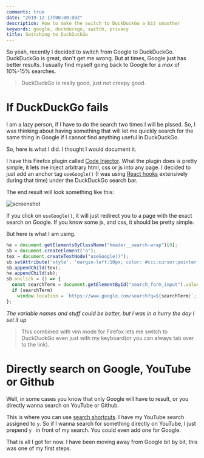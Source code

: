 ```yaml
---
comments: true
date: "2019-12-17T00:00:00Z"
description: How to make the switch to DuckDuckGo a bit smoother
keywords: google, duckduckgo, switch, privacy
title: Switching to DuckDuckGo
---
```


So yeah, recently I decided to switch from Google to DuckDuckGo.
DuckDuckGo is great, don't get me wrong. But at times, Google just has better results.
I usually find myself going back to Google for a *max* of 10%-15% searches.

> DuckDuckGo is really good, just not creepy good.

# If DuckDuckGo fails

I am a lazy person, if I have to do the search two times I will be pissed.
So, I was thinking about having something that will let me quickly search for the same thing in Google if I cannot find
anything useful in DuckDuckGo.

So, here is what I did. I thought I would document it.

I have this Firefox plugin called [Code Injector](https://addons.mozilla.org/en-US/firefox/addon/codeinjector/).
What the plugin does is pretty simple, it lets me inject arbitrary html, css or js into any page.
I decided to just add an anchor tag `useGoogle()` (I was using [React hooks](https://reactjs.org/docs/hooks-overview.html) extensively during that time)
under the DuckDuckGo search bar.

The end result will look something like this:

![screenshot]({{site.url}}{{site.baseurl}}/assets/images/ddg.png)


If you click on `useGoogle()`, it will just redirect you to a page with the exact search on Google.
If you know some js, and css, it should be pretty simple.

But here is what I am using.


```js
he = document.getElementsByClassName("header__search-wrap")[0];
sb = document.createElement("a");
tex = document.createTextNode("useGoogle()");
sb.setAttribute('style', 'margin-left:10px; color: #ccc;cursor:pointer;')
sb.appendChild(tex);
he.appendChild(sb);
sb.onclick = () => {
  const searchTerm = document.getElementById("search_form_input").value;
  if (searchTerm)
    window.location = `https://www.google.com/search?q=${searchTerm}`;
};
```

*The variable names and stuff could be better, but I was in a hurry the day I set it up*

> This combined with vim mode for Firefox lets me switch to DuckDuckGo even just with my keyboard(or you can always tab
> over to the link).

# Directly search on Google, YouTube or Github

Well, in some cases you know that only Google will have to result, or you directly wanna search on YouTube or Github.

This is where you can use [search shortcuts](https://support.mozilla.org/en-US/kb/assign-shortcuts-search-engines).
I have my YouTube search assigned to `y`. So if I wanna search for something directly on YouTube, I just prepend `y `
in front of my search. You could even add one for Google.

That is all I got for now. I have been moving away from Google bit by bit, this was one of my first steps.
